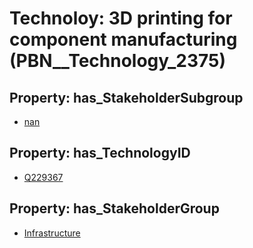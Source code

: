 # Technoloy: __3D printing for component manufacturing__ (PBN__Technology_2375)

## Property: has_StakeholderSubgroup

* [nan](PBN__TechSubgroup_7)

## Property: has_TechnologyID

* [Q229367](Q229367)

## Property: has_StakeholderGroup

* [Infrastructure](PBN__TechGroup_4)

